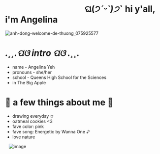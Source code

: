 #  &nbsp;&nbsp;&nbsp;&nbsp;&nbsp;&nbsp;&nbsp;&nbsp;&nbsp;&nbsp;&nbsp;&nbsp;&nbsp;&nbsp;&nbsp;&nbsp;&nbsp;&nbsp;&nbsp;&nbsp;&nbsp;&nbsp;&nbsp;&nbsp;&nbsp;&nbsp;&nbsp;&nbsp;&nbsp;&nbsp;&nbsp;&nbsp;&nbsp;&nbsp;&nbsp;&nbsp;&nbsp;&nbsp;  ଘ(੭*ˊᵕˋ)੭* ̀ˋ hi y'all, i'm Angelina 


![anh-dong-welcome-de-thuong_075925577](https://user-images.githubusercontent.com/125828837/221283462-3f94d3f6-32f7-4773-8a46-7438e7fe8f73.gif)



#  *.¸¸.ପଓ  intro  ପଓ .¸¸.*

   - name - Angelina Yeh 
   - pronouns - she/her 
   - school - Queens High School for the Sciences 
   - in The Big Apple 



 
#  🤍 a few things about me 🤍

  - drawing everyday ✩
  - oatmeal cookies <3 
  - fave color: pink
  - fave song: Energetic by Wanna One ♪
  - love nature 

   
 &nbsp;&nbsp; ![image](https://user-images.githubusercontent.com/125828837/221282792-a1d47828-70f5-4945-be73-947845330636.png)
